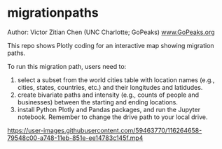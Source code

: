 # migrationpaths

Author: Victor Zitian Chen (UNC Charlotte; GoPeaks) www.GoPeaks.org

This repo shows Plotly coding for an interactive map showing migration paths.

To run this migration path, users need to:
1. select a subset from the world cities table with location names (e.g., cities, states, countries, etc.) and their longitudes and latidudes.
2. create  bivariate paths and intensity (e.g., counts of people and businesses) between the starting and ending locations.
3. install Python Plotly and Pandas packages, and run the Jupyter notebook. Remember to change the drive path to your local drive.

https://user-images.githubusercontent.com/59463770/116264658-79548c00-a748-11eb-851e-ee14783c145f.mp4
